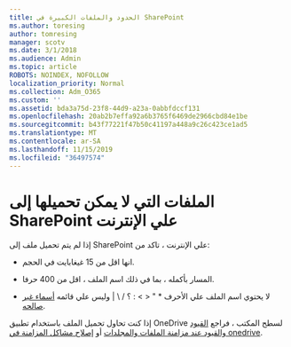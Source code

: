 ```yaml
---
title: الحدود والملفات الكبيرة في SharePoint
ms.author: toresing
author: tomresing
manager: scotv
ms.date: 3/1/2018
ms.audience: Admin
ms.topic: article
ROBOTS: NOINDEX, NOFOLLOW
localization_priority: Normal
ms.collection: Adm_O365
ms.custom: ''
ms.assetid: bda3a75d-23f8-44d9-a23a-0abbfdccf131
ms.openlocfilehash: 20ab2b7effa92a6b3765f6469de2966cbd84e1be
ms.sourcegitcommit: b43f77221f47b50c41197a448a9c26c423ce1ad5
ms.translationtype: MT
ms.contentlocale: ar-SA
ms.lasthandoff: 11/15/2019
ms.locfileid: "36497574"
---
```

# <a name="files-that-cant-be-uploaded-to-sharepoint-online"></a>الملفات التي لا يمكن تحميلها إلى SharePoint علي الإنترنت

إذا لم يتم تحميل ملف إلى SharePoint علي الإنترنت ، تاكد من:
  
- انها اقل من 15 غيغابايت في الحجم.
    
- المسار بأكمله ، بما في ذلك اسم الملف ، اقل من 400 حرفا.
    
- لا يحتوي اسم الملف علي الأحرف \* " \< \> : ؟ / \ | وليس علي قائمه [أسماء غير صالحه](https://go.microsoft.com/fwlink/?linkid=866430).
    
إذا كنت تحاول تحميل الملف باستخدام تطبيق OneDrive لسطح المكتب ، فراجع [القيود والقيود عند مزامنة الملفات والمجلدات](http://go.microsoft.com/fwlink/p/?LinkID=717734) أو [إصلاح مشاكل المزامنة في onedrive](https://go.microsoft.com/fwlink/?linkid=866431).
  

